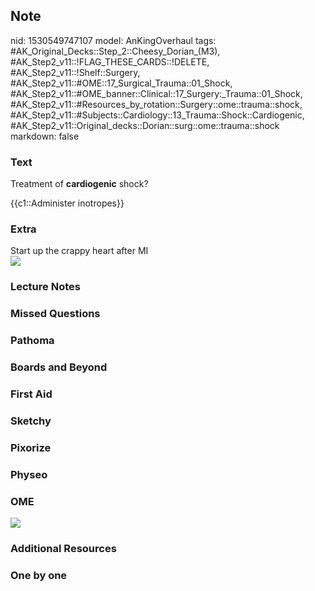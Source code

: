 ## Note
nid: 1530549747107
model: AnKingOverhaul
tags: #AK_Original_Decks::Step_2::Cheesy_Dorian_(M3), #AK_Step2_v11::!FLAG_THESE_CARDS::!DELETE, #AK_Step2_v11::!Shelf::Surgery, #AK_Step2_v11::#OME::17_Surgical_Trauma::01_Shock, #AK_Step2_v11::#OME_banner::Clinical::17_Surgery:_Trauma::01_Shock, #AK_Step2_v11::#Resources_by_rotation::Surgery::ome::trauma::shock, #AK_Step2_v11::#Subjects::Cardiology::13_Trauma::Shock::Cardiogenic, #AK_Step2_v11::Original_decks::Dorian::surg::ome::trauma::shock
markdown: false

### Text
Treatment of <b>cardiogenic</b> shock?
<div>
  {{c1::Administer inotropes}}
</div>

### Extra
<div>
  Start up the crappy heart after MI
</div><img src="paste-233027745611777%20(1).jpg">

### Lecture Notes


### Missed Questions


### Pathoma


### Boards and Beyond


### First Aid


### Sketchy


### Pixorize


### Physeo


### OME
<div class="ome-widget">
  <a href=
  "https://onlinemeded.org/spa/surgery-trauma/shock/acquire?ref=anki">
  <img src="_OME_AnkiFlashcards_Lesson_2.png"></a>
</div>

### Additional Resources


### One by one

